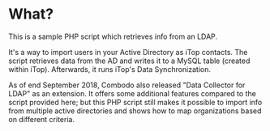 
# What?
This is a sample PHP script which retrieves info from an LDAP. 

It's a way to import users in your Active Directory as iTop contacts. 
The script retrieves data from the AD and writes it to a MySQL table (created within iTop).
Afterwards, it runs iTop's Data Synchronization.

As of end September 2018, Combodo also released "Data Collector for LDAP" as an extension. It offers some additional features compared to the script provided here; but this PHP script still makes it possible to import info from multiple active directories and shows how to map organizations based on different criteria.

